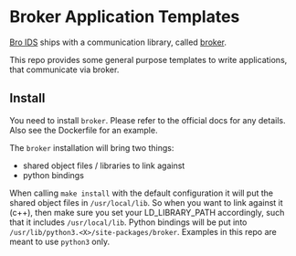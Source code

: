 # Broker Application Templates


[Bro IDS](https://www.bro.org/) ships with a communication library, called [broker](https://www.bro.org/sphinx/components/broker/broker-manual.html).

This repo provides some general purpose templates to write applications, that communicate via broker.

## Install

You need to install `broker`. Please refer to the official docs for any details. Also see the Dockerfile for an example.

The `broker` installation will bring two things:

- shared object files / libraries to link against
- python bindings

When calling `make install` with the default configuration it will put the shared object files in `/usr/local/lib`. So when you want to link against it (c++), then make sure you set your LD_LIBRARY_PATH accordingly, such that it includes `/usr/local/lib`. Python bindings will be put into `/usr/lib/python3.<X>/site-packages/broker`. Examples in this repo are meant to use `python3` only.




